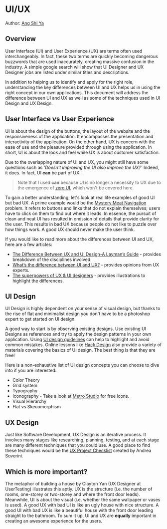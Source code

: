 # UI/UX

Author: [Ang Shi Ya](https://github.com/AngShiYa)

## Overview

User Interface (UI) and User Experience (UX) are terms often used interchangeably. In fact, these two terms are quickly becoming dangerous buzzwords that are used inaccurately, creating massive confusion in the industry. A simple google search will show that UI Designer and UX Designer jobs are listed under similar titles and descriptions. 

In addition to helping us to identify and apply for the right role, understanding the key differences between UI and UX helps us in using the right concept in our own applications. This document will address the difference between UI and UX as well as some of the techniques used in UI Design and UX Design.

## User Interface vs User Experience

UI is about the design of the buttons, the layout of the website and the responsiveness of the application. It encompasses the presentation and interactivity of the application. On the other hand, UX is concern with the ease of use and the pleasure provided through using the application. In short, UI is about the look and feel while UX is about customer satisfaction.

Due to the overlapping nature of UI and UX, you might still have some questions such as *'Doesn't improving the UI also improve the UX?'* Indeed, it does. In fact, UI **can** be part of UX.

> Note that I used **can** because UI is no longer a necessity to UX due to the emergence of [zero UI](http://blog.careerfoundry.com/ui-design/what-is-zero-ui), which won't be covered here.

To gain a better understanding, let's look at real life examples of good UI but bad UX. A prime example would be the [Mystery Meat Navigation](https://www.techinasia.com/talk/material-design-mystery-meat-navigation-problem) problem. It refers to buttons and links that do not explain themselves; users have to click on them to find out where it leads. In essence, the pursuit of clean and neat UI has resulted in omission of details that provide clarity for the user. This results in bad UX because people do not like to puzzle over how things work. A good UX should never make the user think.

If you would like to read more about the differences between UI and UX, here are a few articles:

* [The Difference Between UX and UI Design-A Layman’s Guide](http://blog.careerfoundry.com/ui-design/the-difference-between-ux-and-ui-design-a-laymans-guide/) - provides breakdown of the disciplines involved.
* [What’s the difference between UI and UX?](https://www.usertesting.com/blog/2016/04/27/ui-vs-ux/) - provides opinions from UX experts.
* [The superpowers of UX & UI designers](https://www.ymedialabs.com/ux-vs-ui/) - provides illustrations to highlight the differences.

## UI Design

UI Design is highly dependent on your sense of visual design, but thanks to the rise of flat and minimalist design you don't have to be a photoshop expert to get started on UI design. 

A good way to start is by observing existing designs. Use existing UI Designs as references and try to apply the design patterns in your own application. Using [UI design guidelines](http://www.goodui.org/) can help to highlight and avoid common mistakes. Online lessons like [Hack Design](https://hackdesign.org/lessons#graphic-design-principles) also provide a variety of materials covering the basics of UI design. The best thing is that they are free!

Here is a non-exhaustive list of UI design concepts you can choose to dive into if you are interested:
* Color Theory
* Grid system
* Typography
* Iconography - Take a look at [Metro Studio](https://www.syncfusion.com/downloads/metrostudio) for free icons.
* Visual Hierarchy
* Flat vs Skeuomorphism

## UX Design

Just like Software Development, UX Design is an iterative process. It involves many stages like researching, planning, testing, and at each stage are many different techniques that you could use. A good place to find these techniques would be the [UX Project Checklist](https://uxchecklist.github.io/) created by Andrea Soverini.

## Which is more important?

The metaphor of building a house by Clayton Yan (UX Designer at UserTesting) illustrates this aptly. UX is the structure (i.e. the number of rooms, one-storey or two-storey and where the front door leads). Meanwhile, UI is about the visual (i.e. whether the same wallpaper or vases is used). A good UX with bad UI is like an ugly house with nice structure. A good UI with bad UX is like a beautiful house with the front door leading straight to the bathroom. To sum it up, UI and UX are **equally** important in creating an awesome experience for the users. 
